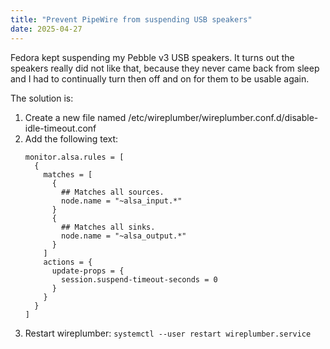 ```yaml
---
title: "Prevent PipeWire from suspending USB speakers"
date: 2025-04-27
---
```


Fedora kept suspending my Pebble v3 USB speakers. It turns out the speakers really did not like that, because they never came back from sleep and I had to continually turn then off and on for them to be usable again.

The solution is:

1. Create a new file named /etc/wireplumber/wireplumber.conf.d/disable-idle-timeout.conf
2. Add the following text:
    ```
    monitor.alsa.rules = [
      {
        matches = [
          {
            ## Matches all sources.
            node.name = "~alsa_input.*"
          }
          {
            ## Matches all sinks.
            node.name = "~alsa_output.*"
          }
        ]
        actions = {
          update-props = {
            session.suspend-timeout-seconds = 0
          }
        }
      }
    ]
    ```
3. Restart wireplumber: ```systemctl --user restart wireplumber.service```
